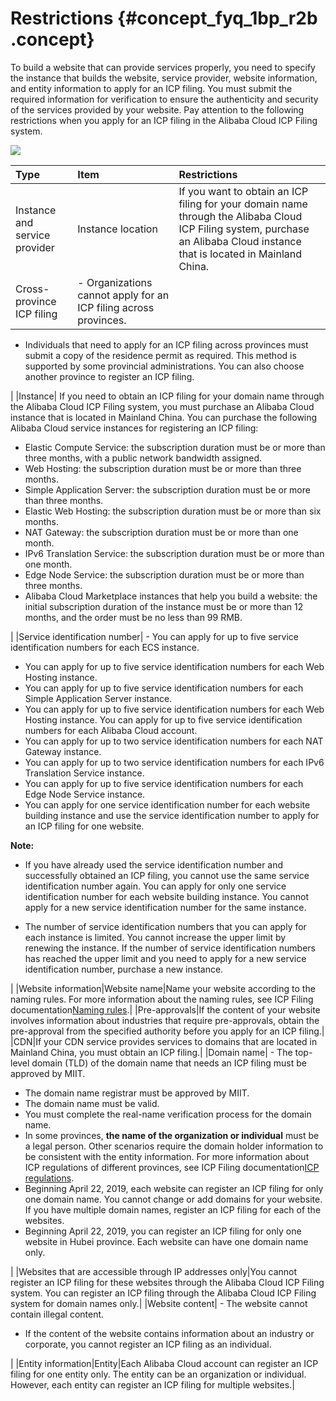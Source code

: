 # Restrictions {#concept_fyq_1bp_r2b .concept}

To build a website that can provide services properly, you need to specify the instance that builds the website, service provider, website information, and entity information to apply for an ICP filing. You must submit the required information for verification to ensure the authenticity and security of the services provided by your website. Pay attention to the following restrictions when you apply for an ICP filing in the Alibaba Cloud ICP Filing system.

![](http://static-aliyun-doc.oss-cn-hangzhou.aliyuncs.com/assets/img/14146/156093228341699_en-US.png)

|Type|Item|Restrictions|
|:---|:---|:-----------|
|Instance and service provider|Instance location|If you want to obtain an ICP filing for your domain name through the Alibaba Cloud ICP Filing system, purchase an Alibaba Cloud instance that is located in Mainland China.|
|Cross-province ICP filing| -   Organizations cannot apply for an ICP filing across provinces.
-   Individuals that need to apply for an ICP filing across provinces must submit a copy of the residence permit as required. This method is supported by some provincial administrations. You can also choose another province to register an ICP filing.

 |
|Instance| If you need to obtain an ICP filing for your domain name through the Alibaba Cloud ICP Filing system, you must purchase an Alibaba Cloud instance that is located in Mainland China. You can purchase the following Alibaba Cloud service instances for registering an ICP filing:

 -   Elastic Compute Service: the subscription duration must be or more than three months, with a public network bandwidth assigned.
-   Web Hosting: the subscription duration must be or more than three months.
-   Simple Application Server: the subscription duration must be or more than three months.
-   Elastic Web Hosting: the subscription duration must be or more than six months.
-   NAT Gateway: the subscription duration must be or more than one month.
-   IPv6 Translation Service: the subscription duration must be or more than one month.
-   Edge Node Service: the subscription duration must be or more than three months.
-   Alibaba Cloud Marketplace instances that help you build a website: the initial subscription duration of the instance must be or more than 12 months, and the order must be no less than 99 RMB.

 |
|Service identification number| -   You can apply for up to five service identification numbers for each ECS instance.
-   You can apply for up to five service identification numbers for each Web Hosting instance.
-   You can apply for up to five service identification numbers for each Simple Application Server instance.
-   You can apply for up to five service identification numbers for each Web Hosting instance. You can apply for up to five service identification numbers for each Alibaba Cloud account.
-   You can apply for up to two service identification numbers for each NAT Gateway instance.
-   You can apply for up to two service identification numbers for each IPv6 Translation Service instance.
-   You can apply for up to five service identification numbers for each Edge Node Service instance.
-   You can apply for one service identification number for each website building instance and use the service identification number to apply for an ICP filing for one website.

 **Note:** 

-   If you have already used the service identification number and successfully obtained an ICP filing, you cannot use the same service identification number again. You can apply for only one service identification number for each website building instance. You cannot apply for a new service identification number for the same instance.

-   The number of service identification numbers that you can apply for each instance is limited. You cannot increase the upper limit by renewing the instance. If the number of service identification numbers has reached the upper limit and you need to apply for a new service identification number, purchase a new instance.

 |
|Website information|Website name|Name your website according to the naming rules. For more information about the naming rules, see ICP Filing documentation[Naming rules](https://help.aliyun.com/knowledge_detail/36948.html).|
|Pre-approvals|If the content of your website involves information about industries that require pre-approvals, obtain the pre-approval from the specified authority before you apply for an ICP filing.|
|CDN|If your CDN service provides services to domains that are located in Mainland China, you must obtain an ICP filing.|
|Domain name| -   The top-level domain \(TLD\) of the domain name that needs an ICP filing must be approved by MIIT.
-   The domain name registrar must be approved by MIIT.
-   The domain name must be valid.
-   You must complete the real-name verification process for the domain name.
-   In some provinces, **the name of the organization or individual** must be a legal person. Other scenarios require the domain holder information to be consistent with the entity information. For more information about ICP regulations of different provinces, see ICP Filing documentation[ICP regulations](https://help.aliyun.com/knowledge_detail/50270.html).
-   Beginning April 22, 2019, each website can register an ICP filing for only one domain name. You cannot change or add domains for your website. If you have multiple domain names, register an ICP filing for each of the websites.
-   Beginning April 22, 2019, you can register an ICP filing for only one website in Hubei province. Each website can have one domain name only.

 |
|Websites that are accessible through IP addresses only|You cannot register an ICP filing for these websites through the Alibaba Cloud ICP Filing system. You can register an ICP filing through the Alibaba Cloud ICP Filing system for domain names only.|
|Website content| -   The website cannot contain illegal content.
-   If the content of the website contains information about an industry or corporate, you cannot register an ICP filing as an individual.

 |
|Entity information|Entity|Each Alibaba Cloud account can register an ICP filing for one entity only. The entity can be an organization or individual. However, each entity can register an ICP filing for multiple websites.|


